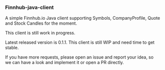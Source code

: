 ### Finnhub-java-client

A simple Finnhub.io Java client supporting Symbols, CompanyProfile, Quote and Stock Candles for the moment.

This client is still work in progress.

Latest released version is 0.1.1. This client is still WIP and need time to get stable.

If you have more requests, please open an issue and report your idea, so we can have a look and implement it or open a PR directly.



